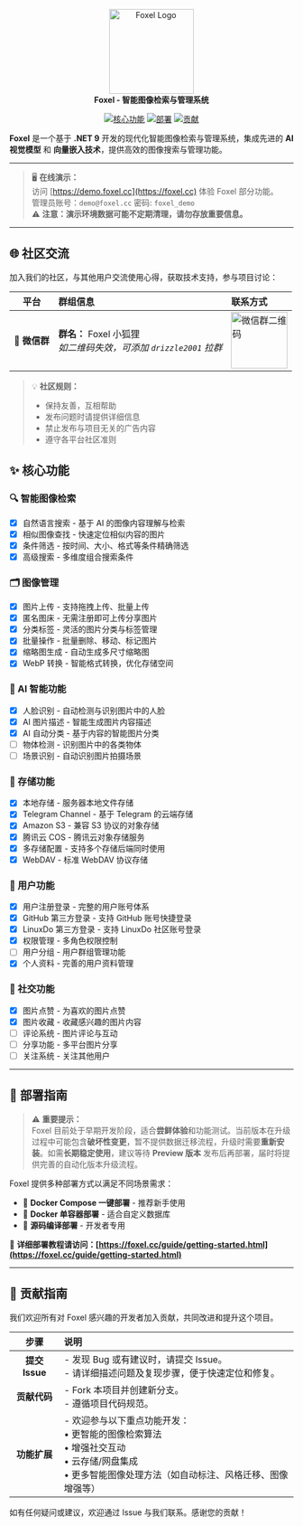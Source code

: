 <p align="center">
    <img src="Web/public/logo.png" alt="Foxel Logo" width="150"><br>
    <strong>Foxel - 智能图像检索与管理系统</strong>
</p>
<p align="center">
    <a href="#-核心功能"><img src="https://img.shields.io/badge/功能-Features-blue?style=for-the-badge" alt="核心功能"></a>
    <a href="#-部署指南"><img src="https://img.shields.io/badge/部署-Deploy-orange?style=for-the-badge" alt="部署"></a>
    <a href="#-贡献指南"><img src="https://img.shields.io/badge/贡献-Contribute-brightgreen?style=for-the-badge" alt="贡献"></a>
    
</p>

<p>
    <strong>Foxel</strong> 是一个基于 <strong>.NET 9</strong> 开发的现代化智能图像检索与管理系统，集成先进的 <strong>AI 视觉模型</strong> 和 <strong>向量嵌入技术</strong>，提供高效的图像搜索与管理功能。
</p>

---

> 🖥️ **在线演示：**  
> 访问 [https://demo.foxel.cc](https://foxel.cc) 体验 Foxel 部分功能。  
> 管理员账号：`demo@foxel.cc` 密码: `foxel_demo`  
> ⚠️ **注意：演示环境数据可能不定期清理，请勿存放重要信息。**

---

## 🌐 社区交流

加入我们的社区，与其他用户交流使用心得，获取技术支持，参与项目讨论：

|     平台     | 群组信息                                                | 联系方式                                                                     |
|:----------:|:----------------------------------------------------|:-------------------------------------------------------------------------|
| 📱 **微信群** | **群名：** Foxel 小狐狸 <br>*如二维码失效，可添加 `drizzle2001` 拉群* | <img src="https://foxel.cc/Uploads/wechat.png" alt="微信群二维码" width="100"> |

> 💡 **社区规则：**
> - 保持友善，互相帮助
> - 发布问题时请提供详细信息
> - 禁止发布与项目无关的广告内容
> - 遵守各平台社区准则

## ✨ 核心功能

### 🔍 智能图像检索
- [x] 自然语言搜索 - 基于 AI 的图像内容理解与检索
- [x] 相似图像查找 - 快速定位相似内容的图片
- [x] 条件筛选 - 按时间、大小、格式等条件精确筛选
- [x] 高级搜索 - 多维度组合搜索条件

### 🗂️ 图像管理
- [x] 图片上传 - 支持拖拽上传、批量上传
- [x] 匿名图床 - 无需注册即可上传分享图片
- [x] 分类标签 - 灵活的图片分类与标签管理
- [x] 批量操作 - 批量删除、移动、标记图片
- [x] 缩略图生成 - 自动生成多尺寸缩略图
- [x] WebP 转换 - 智能格式转换，优化存储空间

### 🤖 AI 智能功能
- [x] 人脸识别 - 自动检测与识别图片中的人脸
- [x] AI 图片描述 - 智能生成图片内容描述
- [x] AI 自动分类 - 基于内容的智能图片分类
- [ ] 物体检测 - 识别图片中的各类物体
- [ ] 场景识别 - 自动识别图片拍摄场景

### 💾 存储功能
- [x] 本地存储 - 服务器本地文件存储
- [x] Telegram Channel - 基于 Telegram 的云端存储
- [x] Amazon S3 - 兼容 S3 协议的对象存储
- [x] 腾讯云 COS - 腾讯云对象存储服务
- [x] 多存储配置 - 支持多个存储后端同时使用
- [x] WebDAV - 标准 WebDAV 协议存储

### 👥 用户功能
- [x] 用户注册登录 - 完整的用户账号体系
- [x] GitHub 第三方登录 - 支持 GitHub 账号快捷登录
- [x] LinuxDo 第三方登录 - 支持 LinuxDo 社区账号登录
- [x] 权限管理 - 多角色权限控制
- [ ] 用户分组 - 用户群组管理功能
- [x] 个人资料 - 完善的用户资料管理

### 💬 社交功能
- [x] 图片点赞 - 为喜欢的图片点赞
- [x] 图片收藏 - 收藏感兴趣的图片内容
- [ ] 评论系统 - 图片评论与互动
- [ ] 分享功能 - 多平台图片分享
- [ ] 关注系统 - 关注其他用户

---

## 🚀 部署指南

> ⚠️ **重要提示：**  
> Foxel 目前处于早期开发阶段，适合**尝鲜体验**和功能测试。当前版本在升级过程中可能包含**破坏性变更**，暂不提供数据迁移流程，升级时需要**重新安装**。如需**长期稳定使用**，建议等待 **Preview 版本** 发布后再部署，届时将提供完善的自动化版本升级流程。

Foxel 提供多种部署方式以满足不同场景需求：

- 🐳 **Docker Compose 一键部署** - 推荐新手使用
- 🐋 **Docker 单容器部署** - 适合自定义数据库
- 🔧 **源码编译部署** - 开发者专用

📖 **详细部署教程请访问：[https://foxel.cc/guide/getting-started.html](https://foxel.cc/guide/getting-started.html)**

---

## 🤝 贡献指南

我们欢迎所有对 Foxel 感兴趣的开发者加入贡献，共同改进和提升这个项目。

|      步骤      | 说明                                                                                          |
|:------------:|:--------------------------------------------------------------------------------------------|
| **提交 Issue** | - 发现 Bug 或有建议时，请提交 Issue。<br>- 请详细描述问题及复现步骤，便于快速定位和修复。                                      |
|   **贡献代码**   | - Fork 本项目并创建新分支。<br>- 遵循项目代码规范。                                                            |
|   **功能扩展**   | - 欢迎参与以下重点功能开发：<br>• 更智能的图像检索算法<br>• 增强社交互动<br>• 云存储/网盘集成<br>• 更多智能图像处理方法（如自动标注、风格迁移、图像增强等） |

如有任何疑问或建议，欢迎通过 Issue 与我们联系。感谢您的贡献！